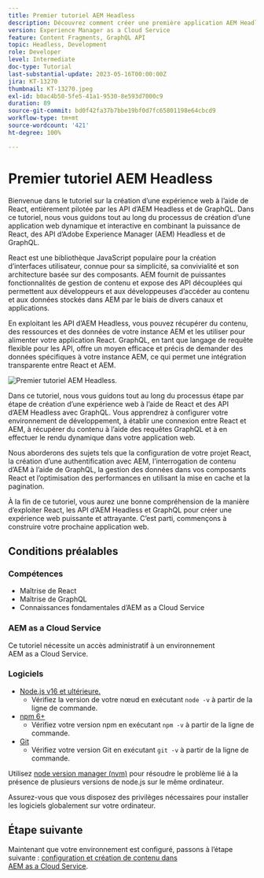 ```yaml
---
title: Premier tutoriel AEM Headless
description: Découvrez comment créer une première application AEM Headless.
version: Experience Manager as a Cloud Service
feature: Content Fragments, GraphQL API
topic: Headless, Development
role: Developer
level: Intermediate
doc-type: Tutorial
last-substantial-update: 2023-05-16T00:00:00Z
jira: KT-13270
thumbnail: KT-13270.jpeg
exl-id: b0ac4b50-5fe5-41a1-9530-8e593d7000c9
duration: 89
source-git-commit: bd0f42fa37b7bbe19bf0d7fc65801198e64cbcd9
workflow-type: tm+mt
source-wordcount: '421'
ht-degree: 100%

---
```


# Premier tutoriel AEM Headless

Bienvenue dans le tutoriel sur la création d’une expérience web à l’aide de React, entièrement pilotée par les API d’AEM Headless et de GraphQL. Dans ce tutoriel, nous vous guidons tout au long du processus de création d’une application web dynamique et interactive en combinant la puissance de React, des API d’Adobe Experience Manager (AEM) Headless et de GraphQL.

React est une bibliothèque JavaScript populaire pour la création d’interfaces utilisateur, connue pour sa simplicité, sa convivialité et son architecture basée sur des composants. AEM fournit de puissantes fonctionnalités de gestion de contenu et expose des API découplées qui permettent aux développeurs et aux développeuses d’accéder au contenu et aux données stockés dans AEM par le biais de divers canaux et applications.

En exploitant les API d’AEM Headless, vous pouvez récupérer du contenu, des ressources et des données de votre instance AEM et les utiliser pour alimenter votre application React. GraphQL, en tant que langage de requête flexible pour les API, offre un moyen efficace et précis de demander des données spécifiques à votre instance AEM, ce qui permet une intégration transparente entre React et AEM.

![Premier tutoriel AEM Headless.](./assets/overview/overview.png)

Dans ce tutoriel, nous vous guidons tout au long du processus étape par étape de création d’une expérience web à l’aide de React et des API d’AEM Headless avec GraphQL. Vous apprendrez à configurer votre environnement de développement, à établir une connexion entre React et AEM, à récupérer du contenu à l’aide des requêtes GraphQL et à en effectuer le rendu dynamique dans votre application web.

Nous aborderons des sujets tels que la configuration de votre projet React, la création d’une authentification avec AEM, l’interrogation de contenu d’AEM à l’aide de GraphQL, la gestion des données dans vos composants React et l’optimisation des performances en utilisant la mise en cache et la pagination.

À la fin de ce tutoriel, vous aurez une bonne compréhension de la manière d’exploiter React, les API d’AEM Headless et GraphQL pour créer une expérience web puissante et attrayante. C’est parti, commençons à construire votre prochaine application web.

## Conditions préalables

### Compétences

+ Maîtrise de React
+ Maîtrise de GraphQL
+ Connaissances fondamentales d’AEM as a Cloud Service

### AEM as a Cloud Service

Ce tutoriel nécessite un accès administratif à un environnement AEM as a Cloud Service.

### Logiciels

+ [Node.js v16 et ultérieure.](https://nodejs.org/en/)
   + Vérifiez la version de votre nœud en exécutant `node -v` à partir de la ligne de commande.
+ [npm 6+](https://www.npmjs.com/)
   + Vérifiez votre version npm en exécutant `npm -v` à partir de la ligne de commande.
+ [Git](https://git-scm.com/)
   + Vérifiez votre version Git en exécutant `git -v` à partir de la ligne de commande.

Utilisez [node version manager (nvm)](https://github.com/nvm-sh/nvm) pour résoudre le problème lié à la présence de plusieurs versions de node.js sur le même ordinateur.

Assurez-vous que vous disposez des privilèges nécessaires pour installer les logiciels globalement sur votre ordinateur.

## Étape suivante

Maintenant que votre environnement est configuré, passons à l’étape suivante : [configuration et création de contenu dans AEM as a Cloud Service](./1-content-modeling.md).
